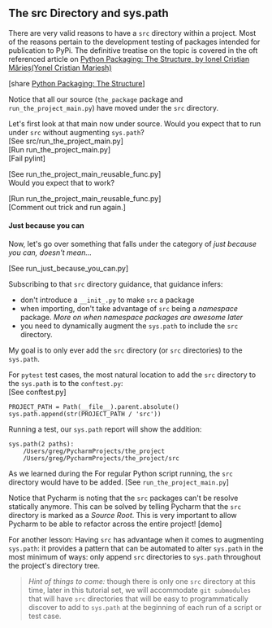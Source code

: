 ## The src Directory and sys.path

There are very valid reasons to have a `src` directory within a project.
Most of the reasons pertain to the development testing of packages
intended for publication to PyPi. The definitive treatise on the topic
is covered in the oft referenced article on
[Python Packaging: The Structure, by Ionel Cristian Mărieș(Yonel Cristian Mariesh)](https://blog.ionelmc.ro/2014/05/25/python-packaging/#the-structure)

\[share
[Python Packaging: The Structure](https://blog.ionelmc.ro/2014/05/25/python-packaging/#the-structure)]

Notice that all our source (`the_package` package and
`run_the_project_main.py`) have moved under the `src` directory.

Let's first look at that main now under source. Would you expect that to
run under `src` without augmenting `sys.path`?  
\[See src/run_the_project_main.py]  
\[Run run_the_project_main.py]  
\[Fail pylint]

\[See run_the_project_main_reusable_func.py]  
Would you expect that to work?

\[Run run_the_project_main_reusable_func.py]  
\[Comment out trick and run again.]

#### Just because you can

Now, let's go over something that falls under the category of *just
because you can, doesn't mean...*

\[See run_just_because_you_can.py]


Subscribing to that `src` directory guidance, that guidance infers:
* don't introduce a `__init_.py` to make `src` a package
* when importing, don't take advantage of `src` being a *namespace*
  package. *More on when namespace packages are awesome later*
* you need to dynamically augment the `sys.path` to include the `src`
  directory.

My goal is to only ever add the `src` directory (or `src` directories)
to the `sys.path`.

For `pytest` test cases, the most natural location to add the `src`
directory to the `sys.path` is to the `conftest.py`:  
\[See conftest.py]

```
PROJECT_PATH = Path(__file__).parent.absolute()
sys.path.append(str(PROJECT_PATH / 'src'))
```

Running a test, our `sys.path` report will show the addition:

```
sys.path(2 paths):
	/Users/greg/PycharmProjects/the_project
	/Users/greg/PycharmProjects/the_project/src
```

As we learned during the For regular Python script running, the `src`
directory would have to be added. \[See `run_the_project_main.py`]

Notice that Pycharm is noting that the `src` packages can't be resolve
statically anymore. This can be solved by telling Pycharm that the `src`
directory is marked as a _Source Root_. This is very important to allow
Pycharm to be able to refactor across the entire project! \[demo]


For another lesson: Having `src` has advantage when it comes to
augmenting `sys.path`: it provides a pattern that can be automated to
alter `sys.path` in the most minimum of ways: only append `src`
directories to `sys.path` throughout the project's directory tree.

> *Hint of things to come:* though there is only one `src` directory at
> this time, later in this tutorial set, we will accommodate `git
> submodules` that will have `src` directories that will be easy to
> programmatically discover to add to `sys.path` at the beginning of
> each run of a script or test case.
